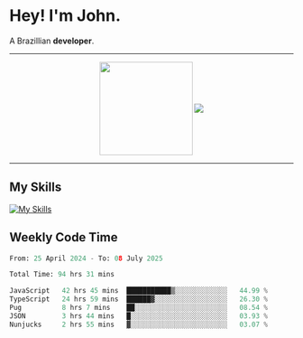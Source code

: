 # Hey! I'm John.

A Brazillian **developer**.

---

<p align="center">
  <img align="center" src="https://github-readme-stats.vercel.app/api?username=joaoiacillo&show_icons=true&locale=en" height="165" />
  <img align="center" src="https://github-readme-stats.vercel.app/api/top-langs/?username=anuraghazra&layout=compact" />
</p>

---

## My Skills

[![My Skills](https://skillicons.dev/icons?i=js,html,css,bootstrap,py,mysql,bash,linux,git,github,vscode,gamemakerstudio)](https://skillicons.dev)

## Weekly Code Time

<!--START_SECTION:waka-->

```python
From: 25 April 2024 - To: 08 July 2025

Total Time: 94 hrs 31 mins

JavaScript   42 hrs 45 mins  ███████████▒░░░░░░░░░░░░░   44.99 %
TypeScript   24 hrs 59 mins  ██████▓░░░░░░░░░░░░░░░░░░   26.30 %
Pug          8 hrs 7 mins    ██░░░░░░░░░░░░░░░░░░░░░░░   08.54 %
JSON         3 hrs 44 mins   █░░░░░░░░░░░░░░░░░░░░░░░░   03.93 %
Nunjucks     2 hrs 55 mins   ▓░░░░░░░░░░░░░░░░░░░░░░░░   03.07 %
```

<!--END_SECTION:waka-->
